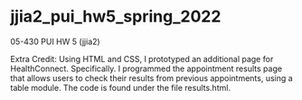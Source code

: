 # jjia2_pui_hw5_spring_2022
05-430 PUI HW 5 (jjia2)


Extra Credit: Using HTML and CSS, I prototyped an additional page for HealthConnect. Specifically. I programmed the appointment results page that allows users to check their results from previous appointments, using a table module. The code is found under the file results.html.
